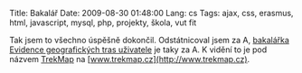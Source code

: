 Title: Bakalář
Date: 2009-08-30 01:48:00
Lang: cs
Tags: ajax, css, erasmus, html, javascript, mysql, php, projekty, škola, vut fit

Tak jsem to všechno úspěšně dokončil. Odstátnicoval jsem za A, [bakalářka]({filename}2008-10-13_bakalarka.md) [Evidence geografických tras uživatele](https://www.vutbr.cz/studium/zaverecne-prace?zp_id=26168&aid_redir=1) je taky za A. K vidění to je pod názvem [TrekMap]({filename}2009-07-19_trekmap.md) na [www.trekmap.cz](http://www.trekmap.cz).
